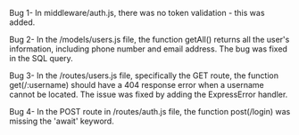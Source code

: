 Bug 1- In middleware/auth.js, there was no token validation - this was added.

Bug 2- In the /models/users.js file, the function getAll() returns all the user's information, including phone number and email address. The bug was fixed in the SQL query.

Bug 3- In the /routes/users.js file, specifically the GET route, the function get(/:username) should have a 404 response error when a username cannot be located. The issue was fixed by adding the ExpressError handler.

Bug 4- In the POST route in /routes/auth.js file, the function 
post(/login) was missing the 'await' keyword.
